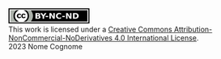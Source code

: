 
<a rel="license" href="http://creativecommons.org/licenses/by-nc-nd/4.0/">
  <img alt="Creative Commons Attribution-NonCommercial-NoDerivatives 4.0 International License" style="border-width:0" src="../other/img/license-badge/svg/by-nc-nd.svg"/>
</a>
<br/>
This work is licensed under a <a rel="license" href="http://creativecommons.org/licenses/by-nc-nd/4.0/">Creative Commons Attribution-NonCommercial-NoDerivatives 4.0 International License</a>.
<br/> 
2023 Nome Cognome
